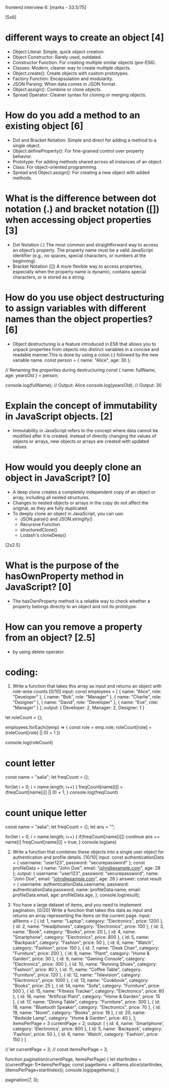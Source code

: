 frontend interview 6: [marks - 33.5/75]

[5x6]
# different ways to create an object [4]

- Object Literal:	Simple, quick object creation.
- Object Constructor:	Rarely used, outdated.
- Constructor Function:	For creating multiple similar objects (pre-ES6).
- Classes:	Modern, cleaner way to create multiple objects.
- Object.create():	Create objects with custom prototypes.
- Factory Function:	Encapsulation and modularity.
- JSON Parsing:	When data comes in JSON format.
- Object.assign():	Combine or clone objects.
- Spread Operator:	Cleaner syntax for cloning or merging objects.

# How do you add a method to an existing object [6]

- Dot and Bracket Notation: Simple and direct for adding a method to a single object.
- Object.defineProperty(): For fine-grained control over property behavior.
- Prototype: For adding methods shared across all instances of an object.
- Class: For object-oriented programming.
- Spread and Object.assign(): For creating a new object with added methods.

# What is the difference between dot notation (.) and bracket notation ([]) when accessing object properties [3]

- Dot Notation (.)
The most common and straightforward way to access an object’s property.
The property name must be a valid JavaScript identifier (e.g., no spaces, special characters, or numbers at the beginning).
- Bracket Notation ([])
A more flexible way to access properties, especially when the property name is dynamic, contains special characters, or is stored as a string.

# How do you use object destructuring to assign variables with different names than the object properties? [6]

- Object destructuring is a feature introduced in ES6 that allows you to unpack properties from objects into distinct variables in a concise and readable manner.This is done by using a colon (:) followed by the new variable name.
const person = {
  name: "Alice",
  age: 30
};

// Renaming the properties during destructuring
const { name: fullName, age: yearsOld } = person;

console.log(fullName); // Output: Alice
console.log(yearsOld); // Output: 30

# Explain the concept of immutability in JavaScript objects. [2]

- Immutability in JavaScript refers to the concept where data cannot be modified after it is created. Instead of directly changing the values of objects or arrays, new objects or arrays are created with updated values.

# How would you deeply clone an object in JavaScript? [0]

- A deep clone creates a completely independent copy of an object or array, including all nested structures.
- Changes to nested objects or arrays in the copy do not affect the original, as they are fully duplicated.
- To deeply clone an object in JavaScript, you can use:
  - JSON.parse() and JSON.stringify()
  - Recursive Function
  - structuredClone()
  - Lodash's cloneDeep()

[2x2.5]
# What is the purpose of the hasOwnProperty method in JavaScript? [0]

- The hasOwnProperty method is a reliable way to check whether a property belongs directly to an object and not its prototype.

# How can you remove a property from an object? [2.5]

- by using delete operator.

# coding: 
1. Write a function that takes this array as input and returns an object with role-wise counts [0/10]
input:
const employees = [
  { name: "Alice", role: "Developer" },
  { name: "Bob", role: "Manager" },
  { name: "Charlie", role: "Designer" },
  { name: "David", role: "Developer" },
  { name: "Eve", role: "Manager" }
];
output:
{
  Developer: 2,
  Manager: 2,
  Designer: 1
}

let roleCount = {};

employees.forEach((emp) => {
  const role = emp.role;
  roleCount[role]  = (roleCount[role] || 0) + 1
})

console.log(roleCount)

# count letter
const name = "aalia";
let freqCount = {};

for(let i = 0; i < name.length; i++) {
  freqCount[name[i]] = (freqCount[name[i]] || 0) + 1;
}
console.log(freqCount)

# count unique letter
const name = "aalia";
let freqCount = {};
let ans = "";

for(let i = 0; i < name.length; i++) {
  if(freqCount[name[i]]) continue
  ans += name[i]
  freqCount[name[i]] = true;
}
console.log(ans)

2. Write a function that combines these objects into a single user object for authentication and profile details. [10/10]
input:
const authenticationData = {
  username: "user123",
  password: "securepassword"
};
const profileData = {
  name: "John Doe",
  email: "john@example.com",
  age: 28
};
output:
{
  username: "user123",
  password: "securepassword",
  name: "John Doe",
  email: "john@example.com",
  age: 28
}
answer:
const result = {
  username: authenticationData.username,
  password: authenticationData.password,
  name: profileData.name,
  email: profileData.email,
  age: profileData.age,
};
console.log(result);

3. You have a large dataset of items, and you need to implement pagination.  [0/20]
Write a function that takes this data as input and returns an array representing the items on the current page.
input:
allItems = [
  { id: 1, name: "Laptop", category: "Electronics", price: 1200 },
  { id: 2, name: "Headphones", category: "Electronics", price: 100 },
  { id: 3, name: "Book", category: "Books", price: 20 },
  { id: 4, name: "Smartphone", category: "Electronics", price: 800 },
  { id: 5, name: "Backpack", category: "Fashion", price: 50 },
  { id: 6, name: "Watch", category: "Fashion", price: 150 },
  { id: 7, name: "Desk Chair", category: "Furniture", price: 200 },
  { id: 8, name: "Plant", category: "Home & Garden", price: 30 },
  { id: 9, name: "Gaming Console", category: "Electronics", price: 300 },
  { id: 10, name: "Running Shoes", category: "Fashion", price: 80 },
  { id: 11, name: "Coffee Table", category: "Furniture", price: 120 },
  { id: 12, name: "Television", category: "Electronics", price: 1000 },
  { id: 13, name: "Cookbook", category: "Books", price: 25 },
  { id: 14, name: "Sofa", category: "Furniture", price: 500 },
  { id: 15, name: "Fitness Tracker", category: "Electronics", price: 60 },
  { id: 16, name: "Artificial Plant", category: "Home & Garden", price: 15 },
  { id: 17, name: "Dining Table", category: "Furniture", price: 300 },
  { id: 18, name: "Bluetooth Speaker", category: "Electronics", price: 70 },
  { id: 19, name: "Novel", category: "Books", price: 18 },
  { id: 20, name: "Bedside Lamp", category: "Home & Garden", price: 40 },
];
itemsPerPage = 3
currentPage = 2;
output:
[
  { id: 4, name: 'Smartphone', category: 'Electronics', price: 800 },
  { id: 5, name: 'Backpack', category: 'Fashion', price: 50 },
  { id: 6, name: 'Watch', category: 'Fashion', price: 150 }
]

// let currentPage = 3;
// const itemsPerPage = 3;

function pagination(currentPage, itemsPerPage) {
  let startIndex = (currentPage-1)*itemsPerPage;
  const pageItems = allItems.slice(startIndex, (itemsPerPage+startIndex));
console.log(pageItems);
}

pagination(7, 3);